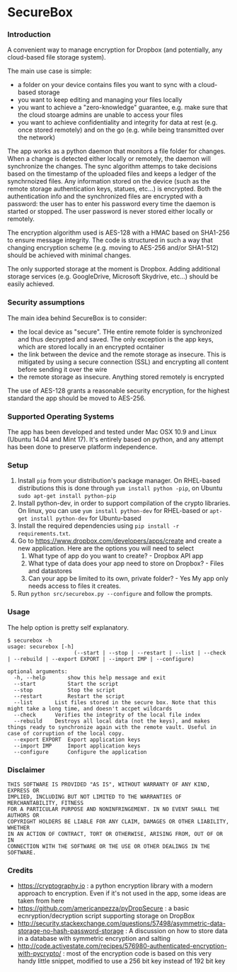 SecureBox
============

### Introduction
A convenient way to manage encryption for Dropbox (and potentially, any cloud-based file storage system).

The main use case is simple:
* a folder on your device contains files you want to sync with a cloud-based storage
* you want to keep editing and managing your files locally
* you want to achieve a "zero-knowledge" guarantee, e.g. make sure that the cloud stoarge admins are unable to access your files
* you want to achieve confidentiality and integrity for data at rest (e.g. once stored remotely) and on the go (e.g. while being transmitted over the network)

The app works as a python daemon that monitors a file folder for changes. When a change is detected either locally or remotely, the daemon will synchronize the changes.
The sync algorithm attemps to take decisions based on the timestamp of the uploaded files and keeps a ledger of the synchrnoized files.
Any information stored on the device (such as the remote storage authentication keys, statues, etc...) is encrypted. Both the authentication info and the synchronized files are encrypted with a password: the user has to enter his password every time the daemon is started or stopped.
The user password is never stored either locally or remotely.

The encryption algorithm used is AES-128 with a HMAC based on SHA1-256 to ensure message integrity.
The code is structured in such a way that changing encryption scheme (e.g. moving to AES-256 and/or SHA1-512) should be achieved with minimal changes.

The only supported storage at the moment is Dropbox. Adding additional storage services (e.g. GoogleDrive, Microsoft Skydrive, etc...) should be easily achieved.

### Security assumptions
The main idea behind SecureBox is to consider:
* the local device as "secure". THe entire remote folder is synchronized and thus decrypted and saved. The only exception is the app keys, which are stored locally in an encrypted ocntainer
* the link between the device and the remote storage as insecure. This is mitigated by using a secure connection (SSL) and encrypting all content before sending it over the wire
* the remote storage as insecure. Anything stored remotely is encrypted

The use of AES-128 grants a reasonable security encryption, for the highest standard the app should be moved to AES-256.

### Supported Operating Systems

The app has been developed and tested under Mac OSX 10.9 and Linux (Ubuntu 14.04 and Mint 17). It's entirely based on python, and any attempt has been done to preserve platform independence.

### Setup

1. Install `pip` from your distribution's package manager. On RHEL-based distributions this is done through `yum install python -pip`, on Ubuntu `sudo apt-get install python-pip`
2. Install python-dev, in order to support compilation of the crypto libraries. On linux, you can use `yum install python-dev` for RHEL-based or `apt-get install python-dev` for Ubuntu-based
3. Install the required dependencies using `pip install -r requirements.txt`. 
4. Go to https://www.dropbox.com/developers/apps/create and create a new application. Here are the options you will 
   need to select
   1. What type of app do you want to create? - Dropbox API app
   2. What type of data does your app need to store on Dropbox? - Files and datastores
   3. Can your app be limited to its own, private folder? - Yes My app only needs access to files it creates.
5. Run `python src/securebox.py --configure` and follow the prompts. 

### Usage

The help option is pretty self explanatory.

```
$ securebox -h
usage: securebox [-h]
                     (--start | --stop | --restart | --list | --check | --rebuild | --export EXPORT | --import IMP | --configure)

optional arguments:
  -h, --help       show this help message and exit
  --start          Start the script
  --stop           Stop the script
  --restart        Restart the script
  --list	   List files stored in the secure box. Note that this might take a long time, and doesn't accpet wildcards
  --check	   Verifies the integrity of the local file index
  --rebuild	   Destroys all local data (not the keys), and makes things ready to synchronize again with the remote vault. Useful in case of corruption of the local copy.
  --export EXPORT  Export application keys
  --import IMP     Import application keys
  --configure      Configure the application
```

### Disclaimer

```
THIS SOFTWARE IS PROVIDED "AS IS", WITHOUT WARRANTY OF ANY KIND, EXPRESS OR
IMPLIED, INCLUDING BUT NOT LIMITED TO THE WARRANTIES OF MERCHANTABILITY, FITNESS
FOR A PARTICULAR PURPOSE AND NONINFRINGEMENT. IN NO EVENT SHALL THE AUTHORS OR
COPYRIGHT HOLDERS BE LIABLE FOR ANY CLAIM, DAMAGES OR OTHER LIABILITY, WHETHER
IN AN ACTION OF CONTRACT, TORT OR OTHERWISE, ARISING FROM, OUT OF OR IN
CONNECTION WITH THE SOFTWARE OR THE USE OR OTHER DEALINGS IN THE SOFTWARE.
```

### Credits

* https://cryptography.io : a python encryption library with a modern approach to encryption. Even if it's not used in the app, some ideas are taken from here
* https://github.com/americanpezza/pyDropSecure : a basic ecnryption/decryption script supporting storage on DropBox
* http://security.stackexchange.com/questions/57498/asymmetric-data-storage-no-hash-password-storage : A discussion on how to store data in a database with symmetric encryption and salting
* http://code.activestate.com/recipes/576980-authenticated-encryption-with-pycrypto/ : most of the encryption code is based on this very handy little snippet, modified to use a 256 bit key instead of 192 bit key
